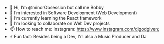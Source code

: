 - 👋 Hi, I’m @minorObsession but call me Bobby
- 👀 I’m interested in Software Development (Web Development)
- 🌱 I’m currently learning the React framework
- 💞️ I’m looking to collaborate on Web Dev projects
- 📫 How to reach me: Instagram: https://www.instagram.com/djgodgiven; 
- ⚡ Fun fact: Besides being a Dev, I'm also a Music Producer and DJ

<!---
minorObsession/minorObsession is a ✨ special ✨ repository because its `README.md` (this file) appears on your GitHub profile.
You can click the Preview link to take a look at your changes.
--->

